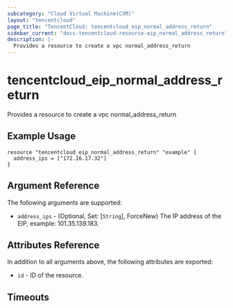 ```yaml
---
subcategory: "Cloud Virtual Machine(CVM)"
layout: "tencentcloud"
page_title: "TencentCloud: tencentcloud_eip_normal_address_return"
sidebar_current: "docs-tencentcloud-resource-eip_normal_address_return"
description: |-
  Provides a resource to create a vpc normal_address_return
---
```


# tencentcloud_eip_normal_address_return

Provides a resource to create a vpc normal_address_return

## Example Usage

```hcl
resource "tencentcloud_eip_normal_address_return" "example" {
  address_ips = ["172.16.17.32"]
}
```

## Argument Reference

The following arguments are supported:

* `address_ips` - (Optional, Set: [`String`], ForceNew) The IP address of the EIP, example: 101.35.139.183.

## Attributes Reference

In addition to all arguments above, the following attributes are exported:

* `id` - ID of the resource.



## Timeouts

<no value>


